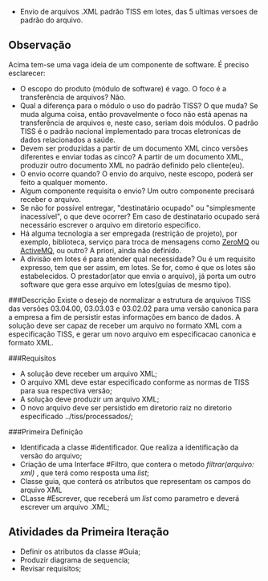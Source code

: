 - Envio de arquivos .XML padrão TISS em lotes, das 5 ultimas versoes de padrão do arquivo.

## Observação

Acima tem-se uma vaga ideia de um componente de software. É preciso esclarecer:

- O escopo do produto (módulo de software) é vago. O foco é a transferência de arquivos?
    Não.
- Qual a diferença para o módulo o uso do padrão TISS? O que muda? Se muda alguma coisa, então provavelmente o foco não está apenas na transferência de arquivos e, neste caso, seriam dois módulos. 
    O padrão TISS é o padrão nacional implementado para trocas eletronicas de dados relacionados a saúde.
- Devem ser produzidas a partir de um documento XML cinco versões diferentes e enviar todas as cinco?
    A partir de um documento XML, produzir outro documento XML no padrão definido pelo cliente(eu).
- O envio ocorre quando?
    O envio do arquivo, neste escopo, poderá ser feito a qualquer momento.
- Algum componente requisita o envio?
    Um outro componente precisará receber o arquivo.
- Se não for possível entregar, "destinatário ocupado" ou "simplesmente inacessível", o que deve ocorrer?
    Em caso de destinatario ocupado será necessário escrever o arquivo em diretorio especifico.
- Há alguma tecnologia a ser empregada (restrição de projeto), por exemplo, biblioteca, serviço para troca de mensagens como [ZeroMQ](https://zeromq.org/) ou [ActiveMQ](https://activemq.apache.org/), ou outro?
    A priori, ainda não definido.
- A divisão em lotes é para atender qual necessidade? Ou é um requisito expresso, tem que ser assim, em lotes. Se for, como é que os lotes são estabelecidos. 
    O prestador(ator que envia o arquivo), já porta um outro software que gera esse arquivo em lotes(guias de mesmo tipo).


###Descrição
Existe o desejo de normalizar a estrutura de arquivos TISS das versões 03.04.00, 03.03.03 e 03.02.02 para uma versão canonica para a empresa a fim de persistir estas informações em banco de dados. A solução deve ser capaz de receber um arquivo no formato XML com a especificação TISS, e gerar um novo arquivo em especificacao canonica e formato XML.

###Requisitos
- A solução deve receber um arquivo XML;
- O arquivo XML deve estar especificado conforme as normas de TISS para sua respectiva versão;
- A solução deve produzir um arquivo XML;
- O novo arquivo deve ser persistido em diretorio raiz no diretorio especificado ../tiss/processados/;

###Primeira Definição

- Identificada a classe #identificador. Que realiza a identificação da versão do arquivo;
- Criação de uma Interface #Filtro, que contera o metodo _filtrar(arquivo: xml)_ , que terá como resposta uma _list<Guia>_;
- Classe guia, que conterá os atributos que representam os campos do arquivo XML
- CLasse #Escrever, que receberá um _list<Guia>_ como parametro e deverá escrever um arquivo .XML;

## Atividades da Primeira Iteração
- Definir os atributos da classe #Guia;
- Produzir diagrama de sequencia;
- Revisar requisitos;

